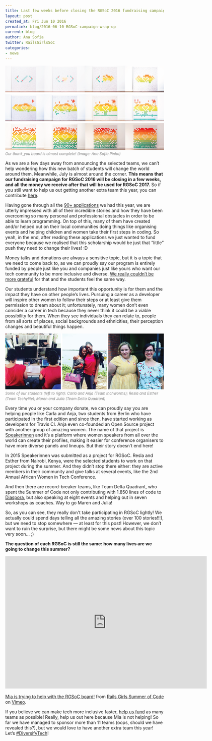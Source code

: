 ```yaml
---
title: Last few weeks before closing the RGSoC 2016 fundraising campaign
layout: post
created_at: Fri Jun 10 2016
permalink: blog/2016-06-10-RGSoC-campaign-wrap-up
current: blog
author: Ana Sofia
twitter: RailsGirlsSoC
categories:
- news
---
```


![Our thank_you board is almost complete!](/img/blog/2016/2016-05-27-RGSoC-campaign-wrap-up-squares-timelapse.png)<font color="grey"><small><i>Our thank_you board is almost complete! (Image: Ana Sofia Pinho)</i></small></font>

As we are a few days away from announcing the selected teams, we can’t help wondering how this new batch of students will change the world around them. Meanwhile, July is almost around the corner. **This means that our fundraising campaign for RGSoC 2016 will be closing in a few weeks, and all the money we receive after that will be used for RGSoC 2017.** So if you still want to help us out getting another extra team this year, you can contribute [here](http://railsgirlssummerofcode.org/campaign/).

Having gone through all the [90+ applications](http://railsgirlssummerofcode.org/blog/2016-04-15-application-wrap-up) we had this year, we are utterly impressed with all of their incredible stories and how they have been overcoming so many personal and professional obstacles in order to be able to learn programming. On top of this, many of them have created and/or helped out on their local communities doing things like organising events and helping children and women take their first steps in coding. So yeah, in the end, after reading these applications we just wanted to fund everyone because we realised that this scholarship would be just that “little” push they need to change their lives! :D

Money talks and donations are always a sensitive topic, but it is a topic that we need to come back to, as we can proudly say our program is entirely funded by people just like you and companies just like yours who want our tech community to be more inclusive and diverse. [We really couldn’t be more grateful](http://railsgirlssummerofcode.org/blog/2016-04-22-thank-you-lets-diversify-tech) for that and the students feel the same way.

Our students understand how important this opportunity is for them and the impact they have on other people’s lives. Pursuing a career as a developer will inspire other women to follow their steps or at least give them permission to dream about it; unfortunately, many women don’t even consider a career in tech because they never think it could be a viable possibility for them. When they see individuals they can relate to, people from all sorts of places, social backgrounds and ethnicities, their perception changes and beautiful things happen.

![RGSoC Students](/img/blog/2016/2016-05-27-RGSoC-campaign-wrap-up-teams-stories.png)<font color="grey"><small><i>Some of our students (left to right): Carla and Anja (Team Inchworms); Resla and Esther (Team Techylite); Maren and Julia (Team Delta Quadrant)</i></small></font>

Every time you or your company donate, we can proudly say you are helping people like Carla and Anja, two students from Berlin who have participated in the first edition and since then, have started working as developers for Travis CI. Anja even co-founded an Open Source project with another group of amazing women. The name of that project is [Speakerinnen](https://speakerinnen.org/) and it’s a platform where women speakers from all over the world can create their profiles, making it easier for conference organisers to have more diverse panels and lineups. But their story doesn’t end here!

In 2015 Speakerinnen was submitted as a project for RGSoC. Resla and Esther from Nairobi, Kenya, were the selected students to work on that project during the summer. And they didn’t stop there either: they are active members in their community and give talks at several events, like the 2nd Annual African Women in Tech Conference.

And then there are record-breaker teams, like Team Delta Quadrant, who spent the Summer of Code not only contributing with 1.850 lines of code to [Diaspora](https://diasporafoundation.org/), but also speaking at eight events and helping out in seven workshops as coaches. Way to go Maren and Julia!

So, as you can see, they really don't take participating in RGSoC lightly! We actually could spend days telling all the amazing stories (over 100 stories!!!), but we need to stop somewhere — at least for this post! However, we don’t want to ruin the surprise, but there might be some news about this topic very soon… ;)

**The question of each RGSoC is still the same: how many lives are we going to change this summer?**

<iframe src="https://player.vimeo.com/video/170188877" width="640" height="420" frameborder="0" webkitallowfullscreen mozallowfullscreen allowfullscreen></iframe>
<p><a href="https://vimeo.com/170188877">Mia is trying to help with the RGSoC board!</a> from <a href="https://vimeo.com/user51331690">Rails Girls Summer of Code</a> on <a href="https://vimeo.com">Vimeo</a>.</p>


If you believe we can make tech more inclusive faster, [help us fund](http://railsgirlssummerofcode.org/campaign/) as many teams as possible! Really, help us out here because Mia is not helping! So far we have managed to sponsor more than 11 teams (oops, should we have revealed this?), but we would love to have another extra team this year! Let’s [#DiversifyTech](https://twitter.com/search?src=typd&q=%23diversifytech)!

